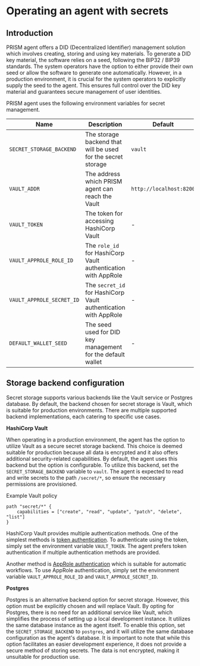# Operating an agent with secrets

## Introduction

PRISM agent offers a DID (Decentralized Identifier) management solution
which involves creating, storing and using key materials.
To generate a DID key material, the software relies on a seed, following the BIP32 / BIP39 standards.
The system operators have the option to either provide their own seed or
allow the software to generate one automatically. However, in a production environment,
it is crucial for the system operators to explicitly supply the seed to the agent.
This ensures full control over the DID key material and guarantees secure management of user identities.

PRISM agent uses the following environment variables for secret management.

| Name                     | Description                                                     | Default                 |
|--------------------------|-----------------------------------------------------------------|-------------------------|
| `SECRET_STORAGE_BACKEND` | The storage backend that will be used for the secret storage    | `vault`                 |
| `VAULT_ADDR`             | The address which PRISM agent can reach the Vault               | `http://localhost:8200` |
| `VAULT_TOKEN`            | The token for accessing HashiCorp Vault                         | -                       |
| `VAULT_APPROLE_ROLE_ID`  | The `role_id` for HashiCorp Vault authentication with AppRole   | -                       |
| `VAULT_APPROLE_SECRET_ID`| The `secret_id` for HashiCorp Vault authentication with AppRole | -                       |
| `DEFAULT_WALLET_SEED`    | The seed used for DID key management for the default wallet     | -                       |

## Storage backend configuration

Secret storage supports various backends like the Vault service or Postgres database.
By default, the backend chosen for secret storage is Vault, which is suitable for production environments.
There are multiple supported backend implementations, each catering to specific use cases.

__HashiCorp Vault__

When operating in a production environment, the agent has the option to utilize Vault
as a secure secret storage backend. This choice is deemed suitable for production because
all data is encrypted and it also offers additional security-related capabilities.
By default, the agent uses this backend but the option is configurable.
To utilize this backend, set the `SECRET_STORAGE_BACKEND` variable to `vault`.
The agent is expected to read and write secrets to the path `/secret/*`,
so ensure the necessary permissions are provisioned.

Example Vault policy

```
path "secret/*" {
    capabilities = ["create", "read", "update", "patch", "delete", "list"]
}
```

HashiCorp Vault provides multiple authentication methods.
One of the simplest methods is [token authentication](https://developer.hashicorp.com/vault/docs/auth/token).
To authenticate using the token, simply set the environment variable `VAULT_TOKEN`.
The agent prefers token authentication if multiple authentication methods are provided.

Another method is [AppRole authentication](https://developer.hashicorp.com/vault/docs/auth/approle) which is suitable for automatic workflows.
To use AppRole authentication, simply set the environment variable `VAULT_APPROLE_ROLE_ID` and `VAULT_APPROLE_SECRET_ID`.

__Postgres__

Postgres is an alternative backend option for secret storage.
However, this option must be explicitly chosen and will replace Vault.
By opting for Postgres, there is no need for an additional service like Vault,
which simplifies the process of setting up a local development instance.
It utilizes the same database instance as the agent itself. To enable this option,
set the `SECRET_STORAGE_BACKEND` to `postgres`, and it will utilize the same database
configuration as the agent's database. It is important to note that while this option
facilitates an easier development experience, it does not provide a secure method of storing secrets.
The data is not encrypted, making it unsuitable for production use.
